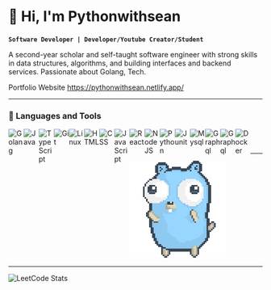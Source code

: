 # 👋 Hi, I'm Pythonwithsean

**`Software Developer | Developer/Youtube Creator/Student`**

A second-year scholar and self-taught software engineer with strong skills in data structures, algorithms, and building interfaces and backend services. Passionate about Golang, Tech.

Portfolio Website https://pythonwithsean.netlify.app/


---

### 🧰 Languages and Tools

<img align="left" alt="Golang" width="30px" src="https://cdn.jsdelivr.net/gh/devicons/devicon@latest/icons/go/go-original.svg" />          
<img align="left" alt="Java" width="30px" src="https://cdn.jsdelivr.net/gh/devicons/devicon/icons/java/java-original.svg"/>
<img align="left" alt="TypeScript" width="30px" src="https://cdn.jsdelivr.net/gh/devicons/devicon/icons/typescript/typescript-plain.svg" />
<img align="left" alt="Git" width="30px" src="https://cdn.jsdelivr.net/gh/devicons/devicon/icons/git/git-original.svg" />
<img align="left" alt="Linux" width="30px" src="https://cdn.jsdelivr.net/gh/devicons/devicon/icons/linux/linux-original.svg" />
<img align="left" alt="HTML" width="30px" src="https://cdn.jsdelivr.net/gh/devicons/devicon/icons/html5/html5-plain.svg" />
<img align="left" alt="CSS" width="30px" src="https://cdn.jsdelivr.net/gh/devicons/devicon/icons/css3/css3-plain.svg" />
<img align="left" alt="JavaScript" width="30px" src="https://cdn.jsdelivr.net/gh/devicons/devicon/icons/javascript/javascript-plain.svg" />
<img align="left" alt="React" width="30px" src="https://cdn.jsdelivr.net/gh/devicons/devicon/icons/react/react-original.svg" />
<img align="left" alt="NodeJS" width="30px" src="https://cdn.jsdelivr.net/gh/devicons/devicon/icons/nodejs/nodejs-original.svg" />
<img align="left" alt="Python" width="30px" src="https://cdn.jsdelivr.net/gh/devicons/devicon/icons/python/python-plain.svg" />
<img align="left" alt="Junit" width="30px" src="https://cdn.jsdelivr.net/gh/devicons/devicon@latest/icons/junit/junit-original.svg" />
<img align="left" alt="Mysql" width="30px" src="https://cdn.jsdelivr.net/gh/devicons/devicon@latest/icons/mysql/mysql-original-wordmark.svg" />
<img align="left" alt="Graphql" width="30px" src="https://cdn.jsdelivr.net/gh/devicons/devicon@latest/icons/graphql/graphql-plain.svg" />
<img align="left" alt="Graphql" width="30px" src="https://cdn.jsdelivr.net/gh/devicons/devicon@latest/icons/jest/jest-plain.svg" />
<img align="left" alt="Docker" width="30px" src="https://cdn.jsdelivr.net/gh/devicons/devicon@latest/icons/docker/docker-original.svg" />

<br/>
<br/>

---

![gopher dancing](./dancing-gopher.gif)


---

![LeetCode Stats](https://leetcard.jacoblin.cool/pythonwithseann?theme=dark&font=Reenie%20Beanie&ext=activity)


